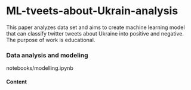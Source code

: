 # ML-tveets-about-Ukrain-analysis

This paper analyzes data set and aims to create machine learning model that can classify twitter tweets about Ukraine into positive and negative. The purpose of work is educational.

### Data analysis and modeling
notebooks/modelling.ipynb
#### Content

